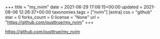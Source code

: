 +++
title = "my_nvim"
date = 2021-06-29 17:08:15+00:00
updated = 2021-08-06 12:26:37+00:00
taxonomies.tags = ["nvim"]
[extra]
css = "github"
star = 0
forks_count = 0
license = "None"
url = "https://github.com/ousttrue/my_nvim"
+++

<https://github.com/ousttrue/my_nvim>

